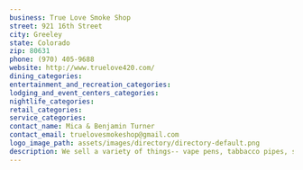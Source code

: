 ```yaml
---
business: True Love Smoke Shop
street: 921 16th Street
city: Greeley
state: Colorado
zip: 80631
phone: (970) 405-9688
website: http://www.truelove420.com/
dining_categories: 
entertainment_and_recreation_categories: 
lodging_and_event_centers_categories: 
nightlife_categories: 
retail_categories: 
service_categories: 
contact_name: Mica & Benjamin Turner
contact_email: truelovesmokeshop@gmail.com
logo_image_path: assets/images/directory/directory-default.png
description: We sell a variety of things-- vape pens, tabbacco pipes, screens, scales, ect. We also have tapestries, and large pictures. If you can't find it, come to True Love and check us out. We have low prices. And also not all prices final. Come negotiate.
---
```

